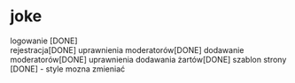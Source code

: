 joke
====

logowanie [DONE] <br>
rejestracja[DONE]
uprawnienia moderatorów[DONE]
dodawanie moderatorów[DONE]
uprawnienia dodawania żartów[DONE]
szablon strony [DONE] - style mozna zmieniać 

